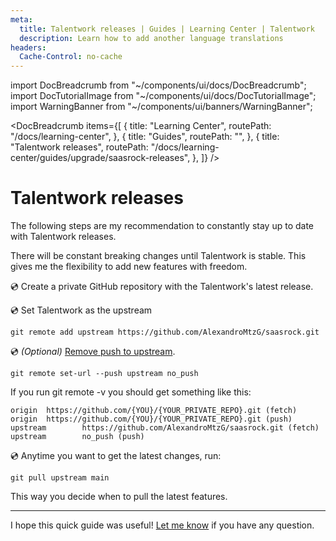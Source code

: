 ```yaml
---
meta:
  title: Talentwork releases | Guides | Learning Center | Talentwork
  description: Learn how to add another language translations
headers:
  Cache-Control: no-cache
---
```


import DocBreadcrumb from "~/components/ui/docs/DocBreadcrumb";
import DocTutorialImage from "~/components/ui/docs/DocTutorialImage";
import WarningBanner from "~/components/ui/banners/WarningBanner";

<DocBreadcrumb
items={[
{
title: "Learning Center",
routePath: "/docs/learning-center",
},
{
title: "Guides",
routePath: "",
},
{
title: "Talentwork releases",
routePath:
"/docs/learning-center/guides/upgrade/saasrock-releases",
},
]}
/>

# Talentwork releases

The following steps are my recommendation to constantly stay up to date with Talentwork releases.

<WarningBanner title="WARNING">
  There will be constant breaking changes until Talentwork is stable. 
  This gives me the flexibility to add new features with freedom.
</WarningBanner>

💿 Create a private GitHub repository with the Talentwork's latest release.

💿 Set Talentwork as the upstream

```shell
git remote add upstream https://github.com/AlexandroMtzG/saasrock.git
```

💿 _(Optional)_ [Remove push to upstream](https://stackoverflow.com/a/10260389/5697060).

```shell
git remote set-url --push upstream no_push
```

If you run git remote -v you should get something like this:

```shell
origin  https://github.com/{YOU}/{YOUR_PRIVATE_REPO}.git (fetch)
origin  https://github.com/{YOU}/{YOUR_PRIVATE_REPO}.git (push)
upstream        https://github.com/AlexandroMtzG/saasrock.git (fetch)
upstream        no_push (push)
```

💿 Anytime you want to get the latest changes, run:

```shell
git pull upstream main
```

This way you decide when to pull the latest features.

---

I hope this quick guide was useful! [Let me know](/docs/community) if you have any question.
